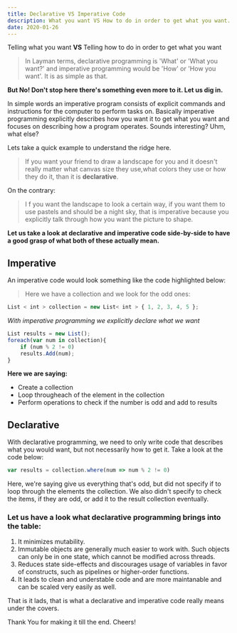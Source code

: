 ```yaml
---
title: Declarative VS Imperative Code
description: What you want VS How to do in order to get what you want...
date: 2020-01-26
---
```


Telling what you want **VS** Telling how to do in order to get what you want

> In Layman terms, declarative programming is 'What' or 'What you want?' and imperative programming would be 'How' or 'How you want'. It is as simple as that.

**But No! Don't stop here there's something even more to it. Let us dig in.**

In simple words an imperative program consists of explicit commands and instructions for the computer to perform tasks on. Basically imperative programming explicitly describes how you want it to get what you want and focuses on describing how a program operates. Sounds interesting? Uhm, what else?

Lets take a quick example to understand the ridge here.

> If you want your friend to draw a landscape for you and it doesn't really matter what canvas size they use,what colors they use or how they do it, than it is **declarative**.

On the contrary:

> I f you want the landscape to look a certain way, if you want them to use pastels and should be a night sky, that is imperative because you explicitly talk through how you want the picture to shape.

**Let us take a look at declarative and imperative code side-by-side to have a good grasp of what both of these actually mean.**

## Imperative

An imperative code would look something like the code highlighted below:

> Here we have a collection and we look for the odd ones:

```javascript
List < int > collection = new List< int > { 1, 2, 3, 4, 5 };
```

_With imperative programming we explicitly declare what we want_

```javascript
List results = new List();
foreach(var num in collection){
    if (num % 2 != 0)
    results.Add(num);
}
```

**Here we are saying:**

- Create a collection
- Loop througheach of the element in the collection
- Perform operations to check if the number is odd and add to results

## Declarative

With declarative programming, we need to only write code that describes what you would want, but not necessarily how to get it. Take a look at the code below:

```javascript
var results = collection.where(num => num % 2 != 0)
```

Here, we're saying give us everything that's odd, but did not specify if to loop through the elements the collection. We also didn't specify to check the items, if they are odd, or add it to the result collection eventually.

### Let us have a look what declarative programming brings into the table:

1. It minimizes mutability.
2. Immutable objects are generally much easier to work with. Such objects can only be in one state, which cannot be modified across threads.
3. Reduces state side-effects and discourages usage of variables in favor of constructs, such as pipelines or higher-order functions.
4. It leads to clean and understable code and are more maintanable and can be scaled very easily as well.

That is it lads, that is what a declarative and imperative code really means under the covers.

Thank You for making it till the end. Cheers!
